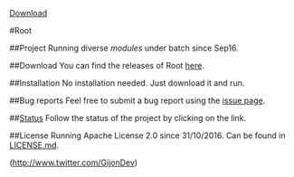 <!-- Place this tag where you want the button to render. -->
<a class="github-button" href="https://github.com/GijonDev/Root/releases/download/patch-10/Root.cmd" data-icon="octicon-cloud-download" data-style="mega" aria-label="Download ntkme/github-buttons on GitHub">Download</a>


#Root


##Project
Running diverse _modules_ under batch since Sep16. 

##Download
You can find the releases of Root [here](http://www.github.com/GijonDev/Root/releases).

##Installation
No installation needed. Just download it and run.

##Bug reports
Feel free to submit a bug report using the [issue page](https://github.com/GijonDev/Root/issues).

##[Status](http://www.github.com/gijondev/root/projects)
Follow the status of the project by clicking on the link.

##License 
Running Apache License 2.0 since 31/10/2016. Can be found in [LICENSE.md](https://github.com/GijonDev/Root/blob/master/LICENSE.md).


(http://www.twitter.com/GijonDev)

